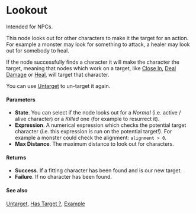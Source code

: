 # Lookout

Intended for NPCs.

This node looks out for other characters to make it the target for an action. For example a monster may look for something to attack, a healer may look out for somebody to heal.

If the node successfully finds a character it will make the character the target, meaning that nodes which work on a target, like [Close In](../nodes/close_in.md), [Deal Damage](../nodes/deal_damage.md) or [Heal](../nodes/heal.md), will target that character.

You can use [Untarget](../nodes/untarget.md) to un-target it again.

#### Parameters

* **State**. You can select if the node looks out for a *Normal* (i.e. active / alive character) or a *Killed* one (for example to resurrect it).
* **Expression**. A numerical expression which checks the potential target character (i.e. this expression is run on the potential target!). For example a monster could check the alignment: ```alignment > 0```.
* **Max Distance**. The maximum distance to look out for characters.

#### Returns

* **Success**. If a fitting character has been found and is our new target.
* **Failure**. If no character has been found.

#### See also

[Untarget](../nodes/untarget.md), [Has Target ?](../nodes/has_target.md), [Example](../nodegraph/examples/lookout.md)